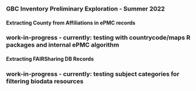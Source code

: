 ### GBC Inventory Preliminary Exploration - Summer 2022

#### Extracting County from Affiliations in ePMC records

### work-in-progress - currently: testing with countrycode/maps R packages and internal ePMC algorithm

#### Extracting FAIRSharing DB Records

### work-in-progress - currently: testing subject categories for filtering biodata resources
